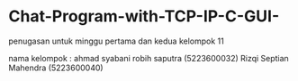 # Chat-Program-with-TCP-IP-C-GUI-
penugasan untuk minggu pertama dan kedua kelompok 11

nama kelompok :
ahmad syabani robih saputra (5223600032)
Rizqi Septian Mahendra (5223600040)
